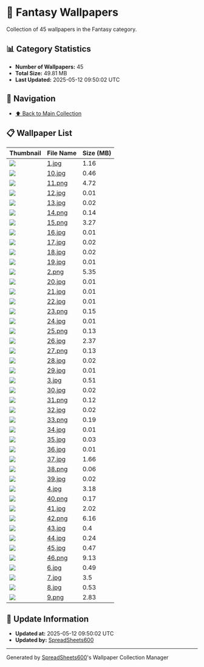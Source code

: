 # 📁 Fantasy Wallpapers

Collection of 45 wallpapers in the Fantasy category.

## 📊 Category Statistics
- **Number of Wallpapers:** 45
- **Total Size:** 49.81 MB
- **Last Updated:** 2025-05-12 09:50:02 UTC

## 📑 Navigation
- [⬆️ Back to Main Collection](../../README.md)

## 📋 Wallpaper List

| Thumbnail | File Name | Size (MB) |
|-----------|-----------|-----------|
| ![](1.jpg) | [1.jpg](1.jpg) | 1.16 |
| ![](10.jpg) | [10.jpg](10.jpg) | 0.46 |
| ![](11.png) | [11.png](11.png) | 4.72 |
| ![](12.jpg) | [12.jpg](12.jpg) | 0.01 |
| ![](13.jpg) | [13.jpg](13.jpg) | 0.02 |
| ![](14.png) | [14.png](14.png) | 0.14 |
| ![](15.png) | [15.png](15.png) | 3.27 |
| ![](16.jpg) | [16.jpg](16.jpg) | 0.01 |
| ![](17.jpg) | [17.jpg](17.jpg) | 0.02 |
| ![](18.jpg) | [18.jpg](18.jpg) | 0.02 |
| ![](19.jpg) | [19.jpg](19.jpg) | 0.01 |
| ![](2.png) | [2.png](2.png) | 5.35 |
| ![](20.jpg) | [20.jpg](20.jpg) | 0.01 |
| ![](21.jpg) | [21.jpg](21.jpg) | 0.01 |
| ![](22.jpg) | [22.jpg](22.jpg) | 0.01 |
| ![](23.png) | [23.png](23.png) | 0.15 |
| ![](24.jpg) | [24.jpg](24.jpg) | 0.01 |
| ![](25.png) | [25.png](25.png) | 0.13 |
| ![](26.jpg) | [26.jpg](26.jpg) | 2.37 |
| ![](27.png) | [27.png](27.png) | 0.13 |
| ![](28.jpg) | [28.jpg](28.jpg) | 0.02 |
| ![](29.jpg) | [29.jpg](29.jpg) | 0.01 |
| ![](3.jpg) | [3.jpg](3.jpg) | 0.51 |
| ![](30.jpg) | [30.jpg](30.jpg) | 0.02 |
| ![](31.png) | [31.png](31.png) | 0.12 |
| ![](32.jpg) | [32.jpg](32.jpg) | 0.02 |
| ![](33.png) | [33.png](33.png) | 0.19 |
| ![](34.jpg) | [34.jpg](34.jpg) | 0.01 |
| ![](35.jpg) | [35.jpg](35.jpg) | 0.03 |
| ![](36.jpg) | [36.jpg](36.jpg) | 0.01 |
| ![](37.jpg) | [37.jpg](37.jpg) | 1.66 |
| ![](38.png) | [38.png](38.png) | 0.06 |
| ![](39.jpg) | [39.jpg](39.jpg) | 0.02 |
| ![](4.jpg) | [4.jpg](4.jpg) | 3.18 |
| ![](40.png) | [40.png](40.png) | 0.17 |
| ![](41.jpg) | [41.jpg](41.jpg) | 2.02 |
| ![](42.png) | [42.png](42.png) | 6.16 |
| ![](43.jpg) | [43.jpg](43.jpg) | 0.4 |
| ![](44.jpg) | [44.jpg](44.jpg) | 0.24 |
| ![](45.jpg) | [45.jpg](45.jpg) | 0.47 |
| ![](46.png) | [46.png](46.png) | 9.13 |
| ![](6.jpg) | [6.jpg](6.jpg) | 0.49 |
| ![](7.jpg) | [7.jpg](7.jpg) | 3.5 |
| ![](8.jpg) | [8.jpg](8.jpg) | 0.53 |
| ![](9.png) | [9.png](9.png) | 2.83 |


## 🔄 Update Information
- **Updated at:** 2025-05-12 09:50:02 UTC
- **Updated by:** [SpreadSheets600](https://github.com/SpreadSheets600)

---
Generated by [SpreadSheets600](https://github.com/SpreadSheets600)'s Wallpaper Collection Manager
